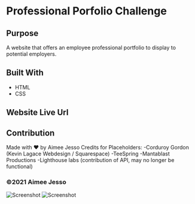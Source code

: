 # Professional Porfolio Challenge

## Purpose
A website that offers an employee professional portfolio to display to potential employers.

## Built With
* HTML
* CSS

## Website Live Url


## Contribution
Made with ❤️ by Aimee Jesso
Credits for Placeholders:
-Corduroy Gordon (Kevin Lagace Webdesign / Squarespace)
-TeeSpring
-Mantablast Productions
-Lighthouse labs (contribution of API, may no longer be functional)

### ©️2021 Aimee Jesso
![Screenshot](.assets/images/PortfolioWireFrame.png)
![Screenshot](.assets/images/AimeePorfolioSS.png)